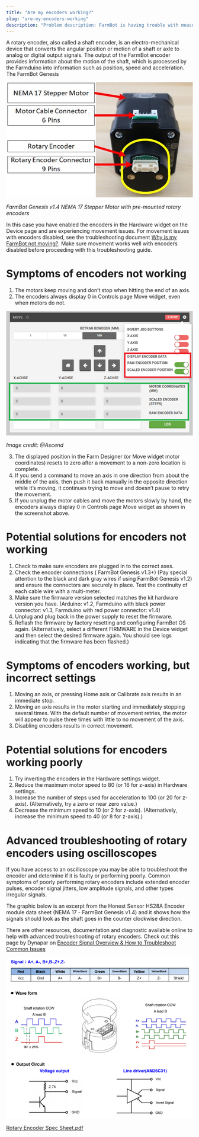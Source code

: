 ```yaml
---
title: "Are my encoders working?"
slug: "are-my-encoders-working"
description: "Problem description: FarmBot is having trouble with measuring movements. Learn how to interpret and diagnose common encoder issues, what causes them, and how to fix them."
---
```


A rotary encoder, also called a shaft encoder, is an electro-mechanical device that converts the angular position or motion of a shaft or axle to analog or digital output signals.  The output of the FarmBot encoder provides information about the motion of the shaft, which is processed by the Farmduino into information such as position, speed and acceleration. The FarmBot Genesis

![nema 17 stepper motor with rotary encoder](_images/nema_17_stepper_motor_with_rotary_encoder.jpg)

_FarmBot Genesis v1.4 NEMA 17 Stepper Motor with  pre-mounted rotary encoders_

In this case you have enabled the encoders in the Hardware widget on the Device page and are experiencing movement issues. For movement issues with encoders disabled, see the troubleshooting document [Why is my FarmBot not moving?](why-is-my-farmbot-not-moving.md). Make sure movement works well with encoders disabled before proceeding with this troubleshooting guide.



# Symptoms of encoders not working

1. The motors keep moving and don’t stop when hitting the end of an axis.
2. The encoders always display 0 in Controls page Move widget, even when motors do not.

![move settings encoder position display](_images/move_settings_encoder_position_display.png)

_Image credit: @Ascend_

3. The displayed position in the Farm Designer (or Move widget motor coordinates) resets to zero after a movement to a non-zero location is complete.
4. If you send a command to move an axis in one direction from about the middle of the axis, then push it back manually in the opposite direction while it’s moving, it continues trying to move and doesn’t pause to retry the movement.
5. If you unplug the motor cables and move the motors slowly by hand, the encoders always display 0 in Controls page Move widget as shown in the screenshot above.

# Potential solutions for encoders not working

1. Check to make sure encoders are plugged in to the correct axes.
2. Check the encoder connections ( FarmBot Genesis v1.3+) (Pay special attention to the black and dark gray wires if using FarmBot Genesis v1.2) and ensure the connectors are securely in place. Test the continuity of each cable wire with a multi-meter.
2. Make sure the firmware version selected matches the kit hardware version you have. (Arduino: v1.2, Farmduino with black power connector: v1.3, Farmduino with red power connector: v1.4)
3. Unplug and plug back in the power supply to reset the firmware.
4. Reflash the firmware by factory resetting and configuring FarmBot OS again. (Alternatively, select a different FIRMWARE in the Device widget and then select the desired firmware again. You should see logs indicating that the firmware has been flashed.)

# Symptoms of encoders working, but incorrect settings

1. Moving an axis, or pressing Home axis or Calibrate axis results in an immediate stop.
2. Moving an axis results in the motor starting and immediately stopping several times. With the default number of movement retries, the motor will appear to pulse three times with little to no movement of the axis.
3. Disabling encoders results in correct movement.

# Potential solutions for encoders working poorly

1. Try inverting the encoders in the Hardware settings widget.
2. Reduce the maximum motor speed to 80 (or 16 for z-axis) in Hardware settings.
3. Increase the number of steps used for acceleration to 100 (or 20 for z-axis). (Alternatively, try a zero or near zero value.)
4. Decrease the minimum speed to 10 (or 2 for z-axis). (Alternatively, increase the minimum speed to 40 (or 8 for z-axis).)



# Advanced troubleshooting of rotary encoders using oscilloscopes

If you have access to an oscilloscope you may be able to troubleshoot the encoder and determine if it is faulty or performing poorly. Common symptoms of poorly performing rotary encoders include extended encoder pulses, encoder signal jitters, low amplitude signals, and other types irregular signals.

The graphic below is an excerpt from the Honest Sensor HS28A Encoder module data sheet (NEMA 17 - FarmBot Genesis v1.4) and it shows how the signals should look as the shaft goes in the counter clockwise direction.

There are other resources, documentation and diagnostic available online to help with advanced troubleshooting of rotary encoders. Check out this page by Dynapar on [Encoder Signal Overview & How to Troubleshoot Common Issues](https://www.dynapar.com/knowledge/encoder_issues/encoder_signal/)


![encoder wave form information](_images/encoder_wave_form_information.bmp)



[Rotary Encoder Spec Sheet.pdf](https://drive.google.com/file/d/15dSqr_hQTXAQGIvw-YeDLIOC6dB0Y26n/view)

